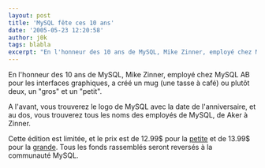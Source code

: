 ```yaml
---
layout: post
title: 'MySQL fête ces 10 ans'
date: '2005-05-23 12:20:58'
author: j0k
tags: blabla
excerpt: "En l'honneur des 10 ans de MySQL, Mike Zinner, employé chez MySQL AB pour les interfaces graphiques, a créé un mug (une tasse à café) ou plutôt deux, un \"gros\" et un \"petit\".     \nA l'avant, vous trouverez le logo de MySQL avec la date de l'anniversaire, et au dos, vous trouverez tous les noms des employés de MySQL, de Aker à Zinner.  \n  \nCette      …"
---
```


En l'honneur des 10 ans de MySQL, Mike Zinner, employé chez MySQL AB pour les interfaces graphiques, a créé un mug (une tasse à café) ou plutôt deux, un "gros" et un "petit".

A l'avant, vous trouverez le logo de MySQL avec la date de l'anniversaire, et au dos, vous trouverez tous les noms des employés de MySQL, de Aker à Zinner.

Cette édition est limitée, et le prix est de 12.99$ pour la [petite](http://www.cafepress.com/cp/browse/Ntt-mug+mysql_Nao-1_Ntk-All_pv-mysql.21331957_D-mug+mysql_N-21149487_nr-1) et de 13.99$ pour la [grande](http://www.cafepress.com/cp/browse/Ntt-mug+mysql_Nao-1_Ntk-All_pv-mysql.21331956_D-mug+mysql_N-21149487_nr-1).   Tous les fonds rassemblés seront reversés à la communauté MySQL.


